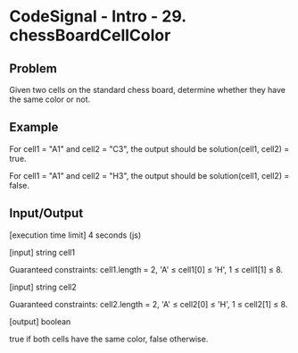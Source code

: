# CodeSignal - Intro - 29. chessBoardCellColor

## Problem
Given two cells on the standard chess board, determine whether they have the same color or not.

## Example

For cell1 = "A1" and cell2 = "C3", the output should be
solution(cell1, cell2) = true.

For cell1 = "A1" and cell2 = "H3", the output should be
solution(cell1, cell2) = false.

## Input/Output

[execution time limit] 4 seconds (js)

[input] string cell1

Guaranteed constraints:
cell1.length = 2,
'A' ≤ cell1[0] ≤ 'H',
1 ≤ cell1[1] ≤ 8.

[input] string cell2

Guaranteed constraints:
cell2.length = 2,
'A' ≤ cell2[0] ≤ 'H',
1 ≤ cell2[1] ≤ 8.

[output] boolean

true if both cells have the same color, false otherwise.

